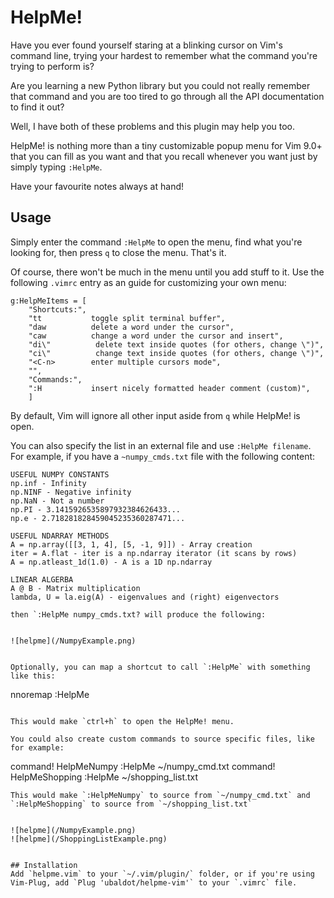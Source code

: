 # HelpMe!
Have you ever found yourself staring at a blinking cursor on Vim's command line, trying your hardest to remember what the command you're trying to perform is?

Are you learning a new Python library but you could not really remember that command and you are too tired to go through all the API documentation to find it out?

Well, I have both of these problems and this plugin may help you too.

HelpMe! is nothing more than a tiny customizable popup menu for Vim 9.0+ that you can fill as you want and that you recall whenever you want just by simply typing `:HelpMe`.

Have your favourite notes always at hand!

## Usage
Simply enter the command `:HelpMe` to open the menu, find what you're looking for, then press `q` to close the menu. That's it.

Of course, there won't be much in the menu until you add stuff to it. Use the following `.vimrc` entry as an guide for customizing your own menu:

``` 
g:HelpMeItems = [
    "Shortcuts:",
    "tt           toggle split terminal buffer",
    "daw          delete a word under the cursor",
    "caw          change a word under the cursor and insert",
    "di\"          delete text inside quotes (for others, change \")",
    "ci\"          change text inside quotes (for others, change \")",
    "<C-n>        enter multiple cursors mode",
    "",
    "Commands:",
    ":H           insert nicely formatted header comment (custom)",
    ]
```

By default, Vim will ignore all other input aside from `q` while HelpMe! is open. 

You can also specify the list in an external file and use `:HelpMe filename`.
For example, if you have a `~numpy_cmds.txt` file with the following content:

```
USEFUL NUMPY CONSTANTS
np.inf - Infinity
np.NINF - Negative infinity
np.NaN - Not a number
np.PI - 3.1415926535897932384626433...
np.e - 2.718281828459045235360287471...

USEFUL NDARRAY METHODS
A = np.array([[3, 1, 4], [5, -1, 9]]) - Array creation
iter = A.flat - iter is a np.ndarray iterator (it scans by rows)
A = np.atleast_1d(1.0) - A is a 1D np.ndarray

LINEAR ALGERBA
A @ B - Matrix multiplication
lambda, U = la.eig(A) - eigenvalues and (right) eigenvectors

then `:HelpMe numpy_cmds.txt? will produce the following:


![helpme](/NumpyExample.png)


Optionally, you can map a shortcut to call `:HelpMe` with something like this:
```
nnoremap <silent> <C-h> :HelpMe<CR>
```

This would make `ctrl+h` to open the HelpMe! menu.

You could also create custom commands to source specific files, like for example:

```
command! HelpMeNumpy :HelpMe ~/numpy_cmd.txt
command! HelpMeShopping :HelpMe ~/shopping_list.txt
```
This would make `:HelpMeNumpy` to source from `~/numpy_cmd.txt` and `:HelpMeShopping` to source from `~/shopping_list.txt`


![helpme](/NumpyExample.png)
![helpme](/ShoppingListExample.png)


## Installation
Add `helpme.vim` to your `~/.vim/plugin/` folder, or if you're using Vim-Plug, add `Plug 'ubaldot/helpme-vim'` to your `.vimrc` file.

